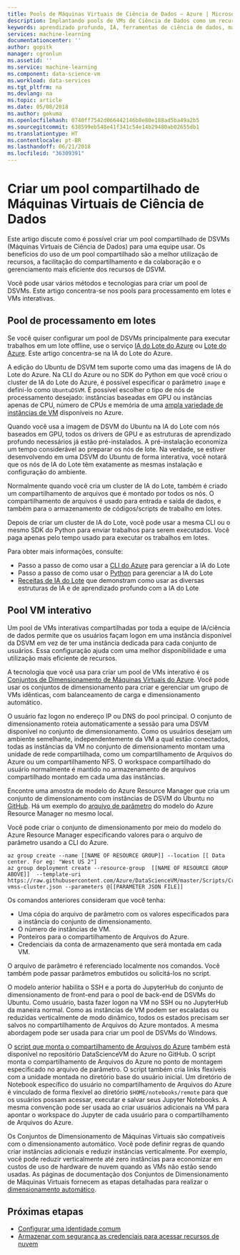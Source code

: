 ```yaml
---
title: Pools de Máquinas Virtuais de Ciência de Dados – Azure | Microsoft Docs
description: Implantando pools de VMs de Ciência de Dados como um recurso compartilhado para uma equipe
keywords: aprendizado profundo, IA, ferramentas de ciência de dados, máquina virtual de ciência de dados, análise geoespacial, processo de ciência de dados da equipe
services: machine-learning
documentationcenter: ''
author: gopitk
manager: cgronlun
ms.assetid: ''
ms.service: machine-learning
ms.component: data-science-vm
ms.workload: data-services
ms.tgt_pltfrm: na
ms.devlang: na
ms.topic: article
ms.date: 05/08/2018
ms.author: gokuma
ms.openlocfilehash: 0740ff7542d066442146b8e80e188ad5ba49a2b5
ms.sourcegitcommit: 638599eb548e41f341c54e14b29480ab02655db1
ms.translationtype: HT
ms.contentlocale: pt-BR
ms.lasthandoff: 06/21/2018
ms.locfileid: "36309391"
---
```

# <a name="create-a-shared-pool-of-data-science-virtual-machines"></a>Criar um pool compartilhado de Máquinas Virtuais de Ciência de Dados

Este artigo discute como é possível criar um pool compartilhado de DSVMs (Máquinas Virtuais de Ciência de Dados) para uma equipe usar. Os benefícios do uso de um pool compartilhado são a melhor utilização de recursos, a facilitação do compartilhamento e da colaboração e o gerenciamento mais eficiente dos recursos de DSVM. 

Você pode usar vários métodos e tecnologias para criar um pool de DSVMs. Este artigo concentra-se nos pools para processamento em lotes e VMs interativas.

## <a name="batch-processing-pool"></a>Pool de processamento em lotes
Se você quiser configurar um pool de DSVMs principalmente para executar trabalhos em um lote offline, use o serviço [IA do Lote do Azure](https://docs.microsoft.com/azure/batch-ai/) ou [Lote do Azure](https://docs.microsoft.com/azure/batch/). Este artigo concentra-se na IA do Lote do Azure.

A edição do Ubuntu de DSVM tem suporte como uma das imagens de IA do Lote do Azure. Na CLI do Azure ou no SDK do Python em que você criou o cluster de IA do Lote do Azure, é possível especificar o parâmetro `image` e defini-lo como `UbuntuDSVM`. É possível escolher o tipo de nós de processamento desejado: instâncias baseadas em GPU ou instâncias apenas de CPU, número de CPUs e memória de uma [ampla variedade de instâncias de VM](https://azure.microsoft.com/pricing/details/virtual-machines/linux/) disponíveis no Azure. 

Quando você usa a imagem de DSVM do Ubuntu na IA do Lote com nós baseados em GPU, todos os drivers de GPU e as estruturas de aprendizado profundo necessários já estão pré-instalados. A pré-instalação economiza um tempo considerável ao preparar os nós de lote. Na verdade, se estiver desenvolvendo em uma DSVM do Ubuntu de forma interativa, você notará que os nós de IA do Lote têm exatamente as mesmas instalação e configuração do ambiente. 

Normalmente quando você cria um cluster de IA do Lote, também é criado um compartilhamento de arquivos que é montado por todos os nós. O compartilhamento de arquivos é usado para entrada e saída de dados, e também para o armazenamento de códigos/scripts de trabalho em lotes. 

Depois de criar um cluster de IA do Lote, você pode usar a mesma CLI ou o mesmo SDK do Python para enviar trabalhos para serem executados. Você paga apenas pelo tempo usado para executar os trabalhos em lotes. 

Para obter mais informações, consulte:
* Passo a passo de como usar a [CLI do Azure](https://docs.microsoft.com/azure/batch-ai/quickstart-cli) para gerenciar a IA do Lote
* Passo a passo de como usar o [Python](https://docs.microsoft.com/azure/batch-ai/quickstart-python) para gerenciar a IA do Lote
* [Receitas de IA do Lote](https://github.com/Azure/BatchAI) que demonstram como usar as diversas estruturas de IA e de aprendizado profundo com a IA do Lote

## <a name="interactive-vm-pool"></a>Pool VM interativo

Um pool de VMs interativas compartilhadas por toda a equipe de IA/ciência de dados permite que os usuários façam logon em uma instância disponível da DSVM em vez de ter uma instância dedicada para cada conjunto de usuários. Essa configuração ajuda com uma melhor disponibilidade e uma utilização mais eficiente de recursos. 

A tecnologia que você usa para criar um pool de VMs interativo é os [Conjuntos de Dimensionamento de Máquinas Virtuais do Azure](https://docs.microsoft.com/azure/virtual-machine-scale-sets/). Você pode usar os conjuntos de dimensionamento para criar e gerenciar um grupo de VMs idênticas, com balanceamento de carga e dimensionamento automático. 

O usuário faz logon no endereço IP ou DNS do pool principal. O conjunto de dimensionamento roteia automaticamente a sessão para uma DSVM disponível no conjunto de dimensionamento. Como os usuários desejam um ambiente semelhante, independentemente da VM a qual estão conectados, todas as instâncias da VM no conjunto de dimensionamento montam uma unidade de rede compartilhada, como um compartilhamento de Arquivos do Azure ou um compartilhamento NFS. O workspace compartilhado do usuário normalmente é mantido no armazenamento de arquivos compartilhado montado em cada uma das instâncias. 

Encontre uma amostra de modelo do Azure Resource Manager que cria um conjunto de dimensionamento com instâncias de DSVM do Ubuntu no [GitHub](https://raw.githubusercontent.com/Azure/DataScienceVM/master/Scripts/CreateDSVM/Ubuntu/dsvm-vmss-cluster.json). Há um exemplo do [arquivo de parâmetro](https://raw.githubusercontent.com/Azure/DataScienceVM/master/Scripts/CreateDSVM/Ubuntu/dsvm-vmss-cluster.parameters.json) do modelo do Azure Resource Manager no mesmo local. 

Você pode criar o conjunto de dimensionamento por meio do modelo do Azure Resource Manager especificando valores para o arquivo de parâmetro usando a CLI do Azure. 

```
az group create --name [[NAME OF RESOURCE GROUP]] --location [[ Data center. For eg: "West US 2"]
az group deployment create --resource-group  [[NAME OF RESOURCE GROUP ABOVE]]  --template-uri https://raw.githubusercontent.com/Azure/DataScienceVM/master/Scripts/CreateDSVM/Ubuntu/dsvm-vmss-cluster.json --parameters @[[PARAMETER JSON FILE]]
```
Os comandos anteriores consideram que você tenha:
* Uma cópia do arquivo de parâmetro com os valores especificados para a instância do conjunto de dimensionamento.
* O número de instâncias de VM.
* Ponteiros para o compartilhamento de Arquivos do Azure.
* Credenciais da conta de armazenamento que será montada em cada VM. 

O arquivo de parâmetro é referenciado localmente nos comandos. Você também pode passar parâmetros embutidos ou solicitá-los no script.  

O modelo anterior habilita o SSH e a porta do JupyterHub do conjunto de dimensionamento de front-end para o pool de back-end de DSVMs do Ubuntu. Como usuário, basta fazer logon na VM no SSH ou no JupyterHub da maneira normal. Como as instâncias de VM podem ser escaladas ou reduzidas verticalmente de modo dinâmico, todos os estados precisam ser salvos no compartilhamento de Arquivos do Azure montados. A mesma abordagem pode ser usada para criar um pool de DSVMs do Windows. 

O [script que monta o compartilhamento de Arquivos do Azure](https://raw.githubusercontent.com/Azure/DataScienceVM/master/Extensions/General/mountazurefiles.sh) também está disponível no repositório DataScienceVM do Azure no GitHub. O script monta o compartilhamento de Arquivos do Azure no ponto de montagem especificado no arquivo de parâmetro. O script também cria links flexíveis com a unidade montada no diretório base do usuário inicial. Um diretório de Notebook específico do usuário no compartilhamento de Arquivos do Azure é vinculado de forma flexível ao diretório `$HOME/notebooks/remote` para que os usuários possam acessar, executar e salvar seus Jupyter Notebooks. A mesma convenção pode ser usada ao criar usuários adicionais na VM para apontar o workspace do Jupyter de cada usuário para o compartilhamento de Arquivos do Azure. 

Os Conjuntos de Dimensionamento de Máquinas Virtuais são compatíveis com o dimensionamento automático. Você pode definir regras de quando criar instâncias adicionais e reduzir instâncias verticalmente. Por exemplo, você pode reduzir verticalmente até zero instâncias para economizar em custos de uso de hardware de nuvem quando as VMs não estão sendo usadas. As páginas de documentação dos Conjuntos de Dimensionamento de Máquinas Virtuais fornecem as etapas detalhadas para realizar o [dimensionamento automático](https://docs.microsoft.com/azure/virtual-machine-scale-sets/virtual-machine-scale-sets-autoscale-overview).

## <a name="next-steps"></a>Próximas etapas

* [Configurar uma identidade comum](dsvm-common-identity.md)
* [Armazenar com segurança as credenciais para acessar recursos de nuvem](dsvm-secure-access-keys.md)
















